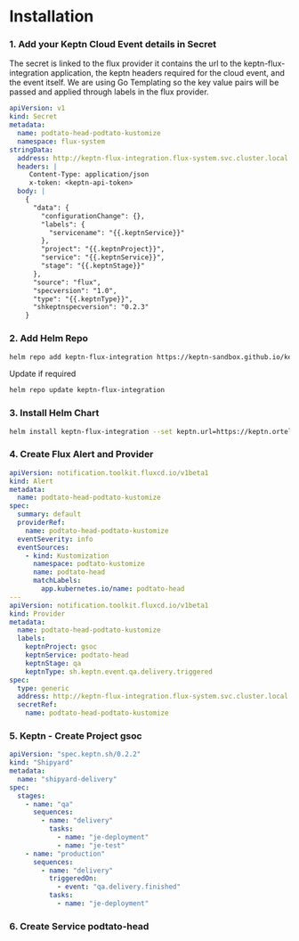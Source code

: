 # Installation

### 1. Add your Keptn Cloud Event details in Secret
The secret is linked to the flux provider it contains the url to the keptn-flux-integration application, the keptn headers required for the cloud event, and the event itself. We are using Go Templating so the key value pairs will be passed and applied through labels in the flux provider. 

```yaml
apiVersion: v1
kind: Secret
metadata:
  name: podtato-head-podtato-kustomize
  namespace: flux-system
stringData:
  address: http://keptn-flux-integration.flux-system.svc.cluster.local:80
  headers: |
     Content-Type: application/json
     x-token: <keptn-api-token>
  body: |
    {
      "data": {
        "configurationChange": {},
        "labels": {
          "servicename": "{{.keptnService}}"
        },
        "project": "{{.keptnProject}}",
        "service": "{{.keptnService}}",
        "stage": "{{.keptnStage}}"
      },
      "source": "flux",
      "specversion": "1.0",
      "type": "{{.keptnType}}",
      "shkeptnspecversion": "0.2.3"
    }
```
### 2. Add Helm Repo

```bash
helm repo add keptn-flux-integration https://keptn-sandbox.github.io/keptn-flux-integration
```

Update if required
```bash
helm repo update keptn-flux-integration
```

### 3. Install Helm Chart
```bash
helm install keptn-flux-integration --set keptn.url=https://keptn.ortelius.io/api/v1/event -n flux-system
```

### 4. Create Flux Alert and Provider
```yaml
apiVersion: notification.toolkit.fluxcd.io/v1beta1
kind: Alert
metadata:
  name: podtato-head-podtato-kustomize
spec:
  summary: default
  providerRef:
    name: podtato-head-podtato-kustomize
  eventSeverity: info
  eventSources:
    - kind: Kustomization
      namespace: podtato-kustomize
      name: podtato-head
      matchLabels:
        app.kubernetes.io/name: podtato-head
---
apiVersion: notification.toolkit.fluxcd.io/v1beta1
kind: Provider
metadata:
  name: podtato-head-podtato-kustomize
  labels:
    keptnProject: gsoc
    keptnService: podtato-head
    keptnStage: qa
    keptnType: sh.keptn.event.qa.delivery.triggered
spec:
  type: generic
  address: http://keptn-flux-integration.flux-system.svc.cluster.local:80
  secretRef:
    name: podtato-head-podtato-kustomize
```

### 5. Keptn - Create Project gsoc 

```yaml
apiVersion: "spec.keptn.sh/0.2.2"
kind: "Shipyard"
metadata:
  name: "shipyard-delivery"
spec:
  stages:
    - name: "qa"
      sequences:
        - name: "delivery"
          tasks:
            - name: "je-deployment"
            - name: "je-test"
    - name: "production"
      sequences:
        - name: "delivery"
          triggeredOn:
            - event: "qa.delivery.finished"
          tasks:
            - name: "je-deployment"
```

### 6. Create Service podtato-head
